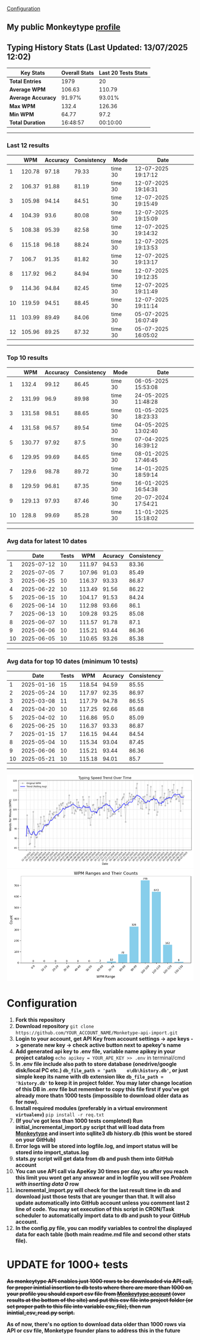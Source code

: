 
[Configuration](#configuration)
## My public Monkeytype [profile](https://monkeytype.com/profile/zp14)


        
## Typing History Stats (Last Updated: 13/07/2025 12:02)

| **Key Stats**               | **Overall Stats**       | **Last 20 Tests Stats**  |
|--------------------------|-------------------------|--------------------------|
| **Total Entries**        | 1979           | 20                       |
| **Average WPM**          | 106.63           | 110.79    |
| **Average Accuracy**     | 91.97%          | 93.01%   |
| **Max WPM**              | 132.4               | 126.36        |
| **Min WPM**              | 64.77               | 97.2                        |
| **Total Duration**       | 16:48:57        | 00:10:00                        |


---

### Last 12 results

| | WPM | Accuracy | Consistency | Mode | Date |
| --- | --- | -------- | ----------- | ---- | --------- |
| 1 | 120.78 | 97.18 | 79.33 | time 30 | 12-07-2025 19:17:12 |
| 2 | 106.37 | 91.88 | 81.19 | time 30 | 12-07-2025 19:16:31 |
| 3 | 105.98 | 94.14 | 84.51 | time 30 | 12-07-2025 19:15:49 |
| 4 | 104.39 | 93.6 | 80.08 | time 30 | 12-07-2025 19:15:09 |
| 5 | 108.38 | 95.39 | 82.58 | time 30 | 12-07-2025 19:14:32 |
| 6 | 115.18 | 96.18 | 88.24 | time 30 | 12-07-2025 19:13:53 |
| 7 | 106.7 | 91.35 | 81.82 | time 30 | 12-07-2025 19:13:17 |
| 8 | 117.92 | 96.2 | 84.94 | time 30 | 12-07-2025 19:12:35 |
| 9 | 114.36 | 94.84 | 82.45 | time 30 | 12-07-2025 19:11:49 |
| 10 | 119.59 | 94.51 | 88.45 | time 30 | 12-07-2025 19:11:14 |
| 11 | 103.99 | 89.49 | 84.06 | time 30 | 05-07-2025 16:07:49 |
| 12 | 105.96 | 89.25 | 87.32 | time 30 | 05-07-2025 16:05:02 |


 --- 

### Top 10 results

| | WPM | Accuracy | Consistency | Mode | Date |
| --- | --- | -------- | ----------- | ---- | --------- |
| 1 | 132.4 | 99.12 | 86.45 | time 30 | 06-05-2025 15:53:08 |
| 2 | 131.99 | 96.9 | 89.98 | time 30 | 24-05-2025 11:48:28 |
| 3 | 131.58 | 98.51 | 88.65 | time 30 | 01-05-2025 18:23:33 |
| 4 | 131.58 | 96.57 | 89.54 | time 30 | 04-05-2025 13:02:40 |
| 5 | 130.77 | 97.92 | 87.5 | time 30 | 07-04-2025 16:39:12 |
| 6 | 129.95 | 99.69 | 84.65 | time 30 | 08-01-2025 17:46:45 |
| 7 | 129.6 | 98.78 | 89.72 | time 30 | 14-01-2025 18:59:14 |
| 8 | 129.59 | 96.81 | 87.35 | time 30 | 16-01-2025 16:54:38 |
| 9 | 129.13 | 97.93 | 87.46 | time 30 | 20-07-2024 17:54:21 |
| 10 | 128.8 | 99.69 | 85.28 | time 30 | 11-01-2025 15:18:02 |


 --- 

### Avg data for latest 10 dates

| | Date | Tests | WPM | Acuracy | Consistency |
| --- | --- | -------- | ----------- | ---- | --------- |
| 1 | 2025-07-12 | 10 | 111.97 | 94.53 | 83.36 |
| 2 | 2025-07-05 | 7 | 107.96 | 91.03 | 85.49 |
| 3 | 2025-06-25 | 10 | 116.37 | 93.33 | 86.87 |
| 4 | 2025-06-22 | 10 | 113.49 | 91.56 | 86.22 |
| 5 | 2025-06-15 | 10 | 104.17 | 91.53 | 84.24 |
| 6 | 2025-06-14 | 10 | 112.98 | 93.66 | 86.1 |
| 7 | 2025-06-13 | 10 | 109.28 | 93.25 | 85.08 |
| 8 | 2025-06-07 | 10 | 111.57 | 91.78 | 87.1 |
| 9 | 2025-06-06 | 10 | 115.21 | 93.44 | 86.36 |
| 10 | 2025-06-05 | 10 | 110.65 | 93.26 | 85.38 |


 --- 

### Avg data for top 10 dates (minimum 10 tests)

| | Date | Tests | WPM | Acuracy | Consistency |
| --- | --- | -------- | ----------- | ---- | --------- |
| 1 | 2025-01-16 | 15 | 118.54 | 94.59 | 85.55 |
| 2 | 2025-05-24 | 10 | 117.97 | 92.35 | 86.97 |
| 3 | 2025-03-08 | 11 | 117.79 | 94.78 | 86.55 |
| 4 | 2025-04-20 | 10 | 117.25 | 92.66 | 85.68 |
| 5 | 2025-04-02 | 10 | 116.86 | 95.0 | 85.09 |
| 6 | 2025-06-25 | 10 | 116.37 | 93.33 | 86.87 |
| 7 | 2025-01-15 | 17 | 116.15 | 94.44 | 84.54 |
| 8 | 2025-05-04 | 10 | 115.34 | 93.04 | 87.45 |
| 9 | 2025-06-06 | 10 | 115.21 | 93.44 | 86.36 |
| 10 | 2025-05-21 | 10 | 115.18 | 94.01 | 85.7 |


 --- 


        
![speed trend](typing_speed_trend.png)
![counted chart](count_tests.png)
# Configuration
1. **Fork this repository** 
2. **Download repository** `git clone https://github.com/YOUR_ACCOUNT_NAME/Monketype-api-import.git`
3. **Login to your account, get API Key from account settings -> ape keys -> generate new key -> check active button next to apekey's name**
4. **Add generated api key to .env file, variable name apikey in your project catalog**  `echo apikey = YOUR_APE_KEY >> .env` in terminal/cmd
5. **In .env file include also path to store database (onedrive/google disk/local PC etc.) `db_file_path = 'path	o\db\history.db'`, or just simple keep its name with db extension like `db_file_path = 'history.db'` to keep it in project folder. You may later change location of this DB in .env file but remember to copy this file first if you've got already more thatn 1000 tests (impossible to download older data as for now).**
6. **Install required modules (preferably in a virtual environment `virtualenv`)** `pip install -r req.txt`
7. **(If you've got less than 1000 tests completed) Run initial_incremental_import.py script that will load data from [Monkeytype](https://monkeytype.com/) and insert into sqllite3 db history.db (this wont be stored on your GitHub)**
8. **Error logs will be stored into logfile.log, and import status will be stored into import_status.log**
9. **stats.py script will get data from db and push them into GitHub account**
10. **You can use API call via ApeKey 30 times per day, so after you reach this limit you wont get any answear and in logfile you will see *Problem with inserting data 0* row**
11. **incremental_import.py will check for the last result time in db and download just those tests that are younger than that. It will also update automatically into GitHub account unless you comment last 2 line of code. You may set execution of this script in CRON/Task scheduler to automatically import data to db and push to your GitHub account.**
12. **In the config.py file, you can modify variables to control the displayed data for each table (both main readme.md file and second other stats file).**

# UPDATE for 1000+ tests
    
~~**As monkeytype API enables just 1000 rows to be downloaded via API call, for proper inintial insertion to db tests where there are more than 1000 on your profile
you should export csv file from [Monkeytype account](https://monkeytype.com/account) (over results at the bottom of the site)
and put this csv file into project folder (or set proper path to this file into variable csv_file), then run inintial_csv_read.py script.**~~

**As of now, there's no option to download data older than 1000 rows via API or csv file, Monketype founder plans to address this in the future**
    
    